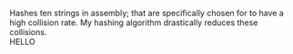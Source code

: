 Hashes ten strings in assembly; that are specifically chosen for to have a high collision rate. My hashing algorithm drastically reduces these collisions.<br />HELLO
